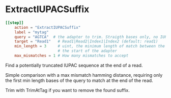 # ExtractIUPACSuffix


```toml
[[step]]
    action = "ExtractIUPACSuffix"
    label = "mytag"
    query = "AGTCA"  # the adapter to trim. Straigth bases only, no IUPAC.
    target = "Read1"   # Read1|Read2|Index1|Index2 (default: read1)
    min_length = 3     # uint, the minimum length of match between the end of the read and
                       # the start of the adapter
    max_mismatches = 1 # How many mismatches to accept
```

Find a potentially truncated IUPAC sequence at the end of a read.

Simple comparison with a max mismatch hamming distance, requiring only the first min length
bases of the query to match at the end of the read.

Trim with TrimAtTag if you want to remove the found suffix.
